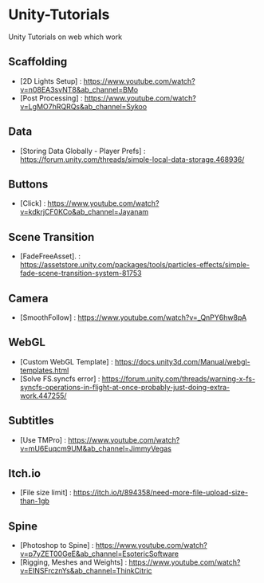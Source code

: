 # Unity-Tutorials
Unity Tutorials on web which work


## Scaffolding 

- [2D Lights Setup] : https://www.youtube.com/watch?v=n08EA3svNT8&ab_channel=BMo
- [Post Processing] : https://www.youtube.com/watch?v=LgMO7hRQRQs&ab_channel=Sykoo

## Data
- [Storing Data Globally - Player Prefs] : https://forum.unity.com/threads/simple-local-data-storage.468936/

## Buttons
- [Click] : https://www.youtube.com/watch?v=kdkrjCF0KCo&ab_channel=Jayanam

## Scene Transition
- [FadeFreeAsset]. : https://assetstore.unity.com/packages/tools/particles-effects/simple-fade-scene-transition-system-81753

## Camera
- [SmoothFollow] : https://www.youtube.com/watch?v=_QnPY6hw8pA

## WebGL

- [Custom WebGL Template] : https://docs.unity3d.com/Manual/webgl-templates.html
- [Solve FS.syncfs error] : https://forum.unity.com/threads/warning-x-fs-syncfs-operations-in-flight-at-once-probably-just-doing-extra-work.447255/

## Subtitles
- [Use TMPro] : https://www.youtube.com/watch?v=mU6Euqcm9UM&ab_channel=JimmyVegas

## Itch.io
- [File size limit] : https://itch.io/t/894358/need-more-file-upload-size-than-1gb

## Spine

- [Photoshop to Spine] : https://www.youtube.com/watch?v=p7yZET00GeE&ab_channel=EsotericSoftware
- [Rigging, Meshes and Weights] : https://www.youtube.com/watch?v=EINSFrcznYs&ab_channel=ThinkCitric
